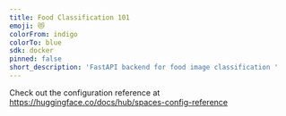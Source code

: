 ```yaml
---
title: Food Classification 101
emoji: 😻
colorFrom: indigo
colorTo: blue
sdk: docker
pinned: false
short_description: 'FastAPI backend for food image classification '
---
```


Check out the configuration reference at https://huggingface.co/docs/hub/spaces-config-reference
